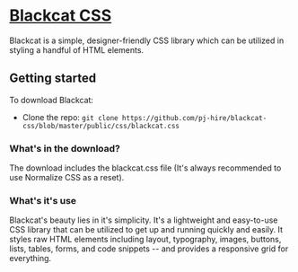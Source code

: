 # [Blackcat CSS](https://fast-coast-49689.herokuapp.com/)
Blackcat is a simple, designer-friendly CSS library which can be utilized in styling a handful of HTML elements. 

## Getting started

To download Blackcat:
- Clone the repo: `git clone https://github.com/pj-hire/blackcat-css/blob/master/public/css/blackcat.css`


### What's in the download?

The download includes the blackcat.css file (It's always recommended to use Normalize CSS as a reset).


### What's it's use

Blackcat's beauty lies in it's simplicity. It's a lightweight and easy-to-use CSS library that can be utilized to get up and running quickly and easily. It styles raw HTML elements including layout, typography, images, buttons, lists, tables, forms, and code snippets -- and provides a responsive grid for everything. 



